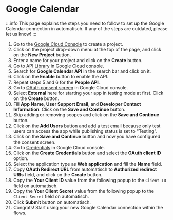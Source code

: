# Google Calendar

:::info
This page explains the steps you need to follow to set up the Google Calendar
connection in automatisch. If any of the steps are outdated, please let us know!
:::

1. Go to the [Google Cloud Console](https://console.cloud.google.com) to create a project.
2. Click on the project drop-down menu at the top of the page, and click on the **New Project** button.
3. Enter a name for your project and click on the **Create** button.
4. Go to [API Library](https://console.cloud.google.com/apis/library) in Google Cloud console.
5. Search for **Google Calendar API** in the search bar and click on it.
6. Click on the **Enable** button to enable the API.
7. Repeat steps 5 and 6 for the **People API**.
8. Go to [OAuth consent screen](https://console.cloud.google.com/apis/credentials/consent) in Google Cloud console.
9. Select **External** here for starting your app in testing mode at first. Click on the **Create** button.
10. Fill **App Name**, **User Support Email**, and **Developer Contact Information**. Click on the **Save and Continue** button.
11. Skip adding or removing scopes and click on the **Save and Continue** button.
12. Click on the **Add Users** button and add a test email because only test users can access the app while publishing status is set to "Testing".
13. Click on the **Save and Continue** button and now you have configured the consent screen.
14. Go to [Credentials](https://console.cloud.google.com/apis/credentials) in Google Cloud console.
15. Click on the **Create Credentials** button and select the **OAuth client ID** option.
16. Select the application type as **Web application** and fill the **Name** field.
17. Copy **OAuth Redirect URL** from automatisch to **Authorized redirect URIs** field, and click on the **Create** button.
18. Copy the **Your Client ID** value from the following popup to the `Client ID` field on automatisch.
19. Copy the **Your Client Secret** value from the following popup to the `Client Secret` field on automatisch.
20. Click **Submit** button on automatisch.
21. Congrats! Start using your new Google Calendar connection within the flows.
